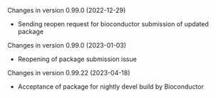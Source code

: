 Changes in version 0.99.0 (2022-12-29)
- Sending reopen request for bioconductor submission of updated package

Changes in version 0.99.0 (2023-01-03)
- Reopening of package submission issue

Changes in version 0.99.22 (2023-04-18)
- Acceptance of package for nightly devel build by Bioconductor